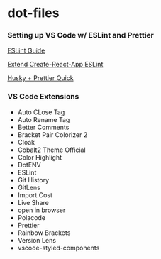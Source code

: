 # dot-files

### Setting up VS Code w/ ESLint and Prettier
[ESLint Guide](https://blog.geographer.fr/eslint-guide)

[Extend Create-React-App ESLint](https://medium.com/@pppped/extend-create-react-app-with-airbnbs-eslint-config-prettier-flow-and-react-testing-library-96627e9a9672)

[Husky + Prettier Quick](https://prettier.io/docs/en/precommit.html)

### VS Code Extensions
* Auto CLose Tag
* Auto Rename Tag
* Better Comments
* Bracket Pair Colorizer 2
* Cloak
* Cobalt2 Theme Official
* Color Highlight
* DotENV
* ESLint
* Git History
* GitLens
* Import Cost
* Live Share
* open in browser
* Polacode
* Prettier
* Rainbow Brackets
* Version Lens
* vscode-styled-components
